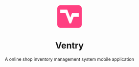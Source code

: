 <h1 align="center" style="border-bottom: none">
    <div>
        <a href="https://github.com/noahweasley/Ventry-Flutter">
            <img src="assets/ventry_icon_2.png" width="80" />
        </a>
    </div>
    <br>
    Ventry
</h1>

<p align="center">
A online shop inventory management system mobile application
</p>
